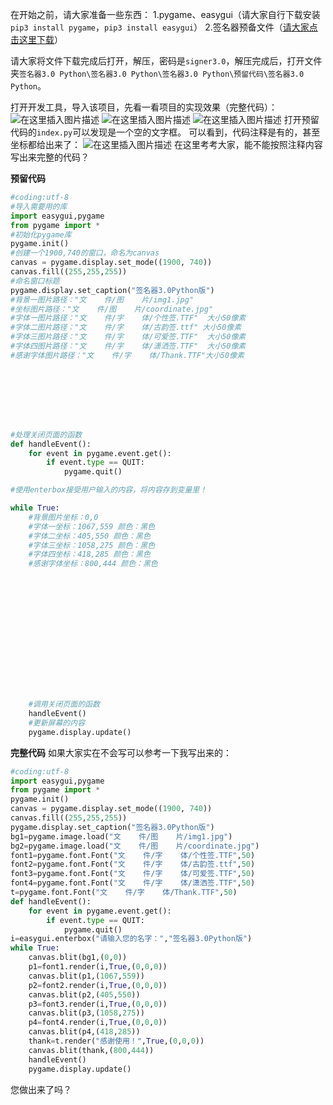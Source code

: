 在开始之前，请大家准备一些东西：
1.pygame、easygui（请大家自行下载安装`pip3 install pygame`，`pip3 install easygui`）
2.签名器预备文件（[请大家点击这里下载](https://pandaoxi2020.lanzous.com/itbLQfuneeb)）

请大家将文件下载完成后打开，解压，密码是`signer3.0`，解压完成后，打开文件夹`签名器3.0 Python\签名器3.0 Python\签名器3.0 Python\预留代码\签名器3.0 Python`。

打开开发工具，导入该项目，先看一看项目的实现效果（完整代码）：
![在这里插入图片描述](https://pic.2ge.org/cdn/?url=https://img-blog.csdnimg.cn/20200820135431115.png?x-oss-process=image/watermark,type_ZmFuZ3poZW5naGVpdGk,shadow_10,text_aHR0cHM6Ly9ibG9nLmNzZG4ubmV0L1BhbkRhb3hpMjAyMA==,size_16,color_FFFFFF,t_70#pic_center)
![在这里插入图片描述](https://pic.2ge.org/cdn/?url=https://img-blog.csdnimg.cn/2020082013545459.png?x-oss-process=image/watermark,type_ZmFuZ3poZW5naGVpdGk,shadow_10,text_aHR0cHM6Ly9ibG9nLmNzZG4ubmV0L1BhbkRhb3hpMjAyMA==,size_16,color_FFFFFF,t_70#pic_center)
![在这里插入图片描述](https://pic.2ge.org/cdn/?url=https://img-blog.csdnimg.cn/20200820135543104.png?x-oss-process=image/watermark,type_ZmFuZ3poZW5naGVpdGk,shadow_10,text_aHR0cHM6Ly9ibG9nLmNzZG4ubmV0L1BhbkRhb3hpMjAyMA==,size_16,color_FFFFFF,t_70#pic_center)
打开预留代码的`index.py`可以发现是一个空的文字框。
可以看到，代码注释是有的，甚至坐标都给出来了：
![在这里插入图片描述](https://pic.2ge.org/cdn/?url=https://img-blog.csdnimg.cn/20200820135823953.png?x-oss-process=image/watermark,type_ZmFuZ3poZW5naGVpdGk,shadow_10,text_aHR0cHM6Ly9ibG9nLmNzZG4ubmV0L1BhbkRhb3hpMjAyMA==,size_16,color_FFFFFF,t_70#pic_center)
在这里考考大家，能不能按照注释内容写出来完整的代码？

**预留代码**

```python
#coding:utf-8
#导入需要用的库
import easygui,pygame
from pygame import *
#初始化pygame库
pygame.init()
#创建一个1900,740的窗口，命名为canvas
canvas = pygame.display.set_mode((1900, 740))
canvas.fill((255,255,255))
#命名窗口标题
pygame.display.set_caption("签名器3.0Python版")
#背景一图片路径："文    件/图    片/img1.jpg"
#坐标图片路径："文    件/图    片/coordinate.jpg"
#字体一图片路径："文    件/字    体/个性签.TTF"  大小50像素
#字体二图片路径："文    件/字    体/古韵签.ttf" 大小50像素
#字体三图片路径："文    件/字    体/可爱签.TTF"  大小50像素
#字体四图片路径："文    件/字    体/潇洒签.TTF"  大小50像素
#感谢字体图片路径："文    件/字    体/Thank.TTF"大小50像素








#处理关闭页面的函数
def handleEvent():
    for event in pygame.event.get():
        if event.type == QUIT:
            pygame.quit() 

#使用enterbox接受用户输入的内容，将内容存到变量里！

while True:
    #背景图片坐标：0,0
    #字体一坐标：1067,559 颜色：黑色
    #字体二坐标：405,550 颜色：黑色
    #字体三坐标：1058,275 颜色：黑色
    #字体四坐标：418,285 颜色：黑色
    #感谢字体坐标：800,444 颜色：黑色















    #调用关闭页面的函数
    handleEvent()
    #更新屏幕的内容
    pygame.display.update()
```
**完整代码**
如果大家实在不会写可以参考一下我写出来的：

```python
#coding:utf-8
import easygui,pygame
from pygame import *
pygame.init()
canvas = pygame.display.set_mode((1900, 740))
canvas.fill((255,255,255))
pygame.display.set_caption("签名器3.0Python版")
bg1=pygame.image.load("文    件/图    片/img1.jpg")
bg2=pygame.image.load("文    件/图    片/coordinate.jpg")
font1=pygame.font.Font("文    件/字    体/个性签.TTF",50)
font2=pygame.font.Font("文    件/字    体/古韵签.ttf",50)
font3=pygame.font.Font("文    件/字    体/可爱签.TTF",50)
font4=pygame.font.Font("文    件/字    体/潇洒签.TTF",50)
t=pygame.font.Font("文    件/字    体/Thank.TTF",50)
def handleEvent():
    for event in pygame.event.get():
        if event.type == QUIT:
            pygame.quit() 
i=easygui.enterbox("请输入您的名字：","签名器3.0Python版")
while True:
    canvas.blit(bg1,(0,0))
    p1=font1.render(i,True,(0,0,0))
    canvas.blit(p1,(1067,559))
    p2=font2.render(i,True,(0,0,0))
    canvas.blit(p2,(405,550))
    p3=font3.render(i,True,(0,0,0))
    canvas.blit(p3,(1058,275))
    p4=font4.render(i,True,(0,0,0))
    canvas.blit(p4,(418,285))
    thank=t.render("感谢使用！",True,(0,0,0))
    canvas.blit(thank,(800,444))
    handleEvent()
    pygame.display.update()
```
您做出来了吗？
